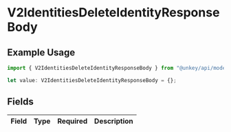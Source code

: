 # V2IdentitiesDeleteIdentityResponseBody

## Example Usage

```typescript
import { V2IdentitiesDeleteIdentityResponseBody } from "@unkey/api/models/components";

let value: V2IdentitiesDeleteIdentityResponseBody = {};
```

## Fields

| Field       | Type        | Required    | Description |
| ----------- | ----------- | ----------- | ----------- |